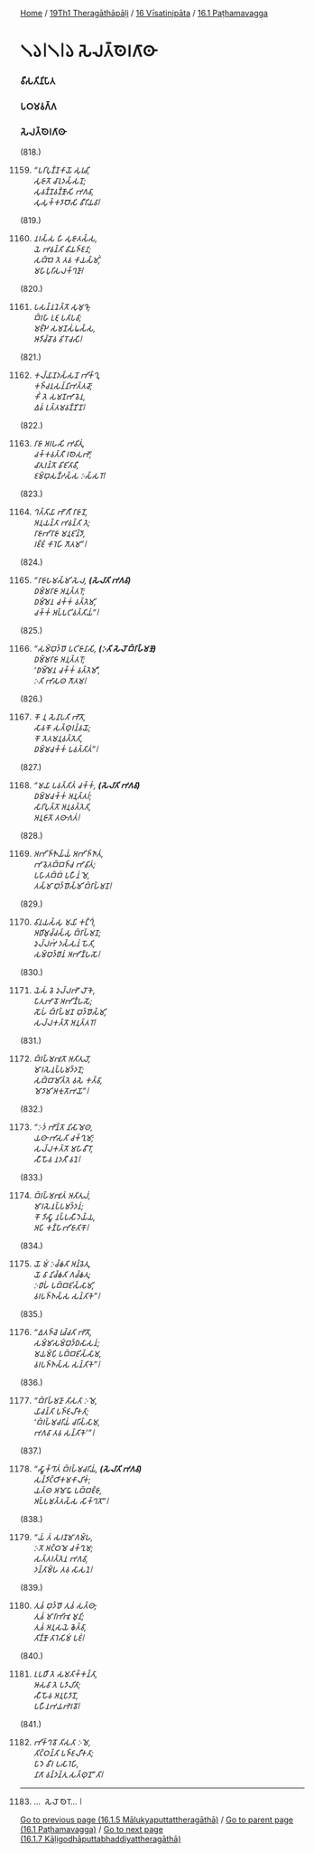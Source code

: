 
[Home](/) / [19Th1 Theragāthāpāḷi](/tipitaka/19Th1.md) / [16 Vīsatinipāta](/tipitaka/19Th1/16.md) / [16.1 Paṭhamavagga](/tipitaka/19Th1/16/16.1.md)

# 𑁧𑁬𑁇𑁧𑁇𑁬 𑀲𑁂𑀮𑀢𑁆𑀣𑁂𑀭𑀕𑀸𑀣𑀸

### 𑀯𑀻𑀲𑀢𑀺𑀦𑀺𑀧𑀸𑀢

### 𑀧𑀞𑀫𑀯𑀕𑁆𑀕

### 𑀲𑁂𑀮𑀢𑁆𑀣𑁂𑀭𑀕𑀸𑀣𑀸

(818.)

1159. _“𑀧𑀭𑀺𑀧𑀼𑀡𑁆𑀡𑀓𑀸𑀬𑁄 𑀲𑀼𑀭𑀼𑀘𑀺,_  
_𑀲𑀼𑀚𑀸𑀢𑁄 𑀘𑀸𑀭𑀼𑀤𑀲𑁆𑀲𑀦𑁄;_  
_𑀲𑀼𑀯𑀡𑁆𑀡𑀯𑀡𑁆𑀡𑁄𑀲𑀺 𑀪𑀕𑀯𑀸,_  
_𑀲𑀼𑀲𑀼𑀓𑁆𑀓𑀤𑀸𑀞𑁄𑀲𑀺 𑀯𑀻𑀭𑀺𑀬𑀯𑀸𑁇_  


(819.)

1160. _𑀦𑀭𑀲𑁆𑀲 𑀳𑀺 𑀲𑀼𑀚𑀸𑀢𑀲𑁆𑀲,_  
_𑀬𑁂 𑀪𑀯𑀦𑁆𑀢𑀺 𑀯𑀺𑀬𑀜𑁆𑀚𑀦𑀸;_  
_𑀲𑀩𑁆𑀩𑁂 𑀢𑁂 𑀢𑀯 𑀓𑀸𑀬𑀲𑁆𑀫𑀺𑀁,_  
_𑀫𑀳𑀸𑀧𑀼𑀭𑀺𑀲𑀮𑀓𑁆𑀔𑀡𑀸𑁇_  


(820.)

1161. _𑀧𑀲𑀦𑁆𑀦𑀦𑁂𑀢𑁆𑀢𑁄 𑀲𑀼𑀫𑀼𑀔𑁄,_  
_𑀩𑁆𑀭𑀳𑀸 𑀉𑀚𑀼 𑀧𑀢𑀸𑀧𑀯𑀸;_  
_𑀫𑀚𑁆𑀛𑁂 𑀲𑀫𑀡𑀲𑀁𑀖𑀲𑁆𑀲,_  
_𑀆𑀤𑀺𑀘𑁆𑀘𑁄𑀯 𑀯𑀺𑀭𑁄𑀘𑀲𑀺𑁇_  


(821.)

1162. _𑀓𑀮𑁆𑀬𑀸𑀡𑀤𑀲𑁆𑀲𑀦𑁄 𑀪𑀺𑀓𑁆𑀔𑀼,_  
_𑀓𑀜𑁆𑀘𑀦𑀲𑀦𑁆𑀦𑀺𑀪𑀢𑁆𑀢𑀘𑁄;_  
_𑀓𑀺𑀁 𑀢𑁂 𑀲𑀫𑀡𑀪𑀸𑀯𑁂𑀦,_  
_𑀏𑀯𑀁 𑀉𑀢𑁆𑀢𑀫𑀯𑀡𑁆𑀡𑀺𑀦𑁄𑁇_  


(822.)

1163. _𑀭𑀸𑀚𑀸 𑀅𑀭𑀳𑀲𑀺 𑀪𑀯𑀺𑀢𑀼𑀁,_  
_𑀘𑀓𑁆𑀓𑀯𑀢𑁆𑀢𑀻 𑀭𑀣𑁂𑀲𑀪𑁄;_  
_𑀘𑀸𑀢𑀼𑀭𑀦𑁆𑀢𑁄 𑀯𑀺𑀚𑀺𑀢𑀸𑀯𑀻,_  
_𑀚𑀫𑁆𑀩𑀼𑀲𑀡𑁆𑀟𑀲𑁆𑀲 𑀇𑀲𑁆𑀲𑀭𑁄𑁇_  


(823.)

1164. _𑀔𑀢𑁆𑀢𑀺𑀬𑀸 𑀪𑁄𑀕𑀻 𑀭𑀸𑀚𑀸𑀦𑁄,_  
_𑀅𑀦𑀼𑀬𑀦𑁆𑀢𑀸 𑀪𑀯𑀦𑁆𑀢𑀺 𑀢𑁂;_  
_𑀭𑀸𑀚𑀸𑀪𑀺𑀭𑀸𑀚𑀸 𑀫𑀦𑀼𑀚𑀺𑀦𑁆𑀤𑁄,_  
_𑀭𑀚𑁆𑀚𑀁 𑀓𑀸𑀭𑁂𑀳𑀺 𑀕𑁄𑀢𑀫”𑁇_  


(824.)

1165. _“𑀭𑀸𑀚𑀸𑀳𑀫𑀲𑁆𑀫𑀺 𑀲𑁂𑀮, __(𑀲𑁂𑀮𑀸𑀢𑀺 𑀪𑀕𑀯𑀸)___  
_𑀥𑀫𑁆𑀫𑀭𑀸𑀚𑀸 𑀅𑀦𑀼𑀢𑁆𑀢𑀭𑁄;_  
_𑀥𑀫𑁆𑀫𑁂𑀦 𑀘𑀓𑁆𑀓𑀁 𑀯𑀢𑁆𑀢𑁂𑀫𑀺,_  
_𑀘𑀓𑁆𑀓𑀁 𑀅𑀧𑁆𑀧𑀝𑀺𑀯𑀢𑁆𑀢𑀺𑀬𑀁”𑁇_  


(825.)

1166. _“𑀲𑀫𑁆𑀩𑀼𑀤𑁆𑀥𑁄 𑀧𑀝𑀺𑀚𑀸𑀦𑀸𑀲𑀺, __(𑀇𑀢𑀺 𑀲𑁂𑀮𑁄 𑀩𑁆𑀭𑀸𑀳𑁆𑀫𑀡𑁄)___  
_𑀥𑀫𑁆𑀫𑀭𑀸𑀚𑀸 𑀅𑀦𑀼𑀢𑁆𑀢𑀭𑁄;_  
_‘𑀥𑀫𑁆𑀫𑁂𑀦 𑀘𑀓𑁆𑀓𑀁 𑀯𑀢𑁆𑀢𑁂𑀫𑀺’,_  
_𑀇𑀢𑀺 𑀪𑀸𑀲𑀣 𑀕𑁄𑀢𑀫𑁇_  


(826.)

1167. _𑀓𑁄 𑀦𑀼 𑀲𑁂𑀦𑀸𑀧𑀢𑀺 𑀪𑁄𑀢𑁄,_  
_𑀲𑀸𑀯𑀓𑁄 𑀲𑀢𑁆𑀣𑀼𑀭𑀦𑁆𑀯𑀬𑁄;_  
_𑀓𑁄 𑀢𑁂𑀢𑀫𑀦𑀼𑀯𑀢𑁆𑀢𑁂𑀢𑀺,_  
_𑀥𑀫𑁆𑀫𑀘𑀓𑁆𑀓𑀁 𑀧𑀯𑀢𑁆𑀢𑀺𑀢𑀁”𑁇_  


(827.)

1168. _“𑀫𑀬𑀸 𑀧𑀯𑀢𑁆𑀢𑀺𑀢𑀁 𑀘𑀓𑁆𑀓𑀁, __(𑀲𑁂𑀮𑀸𑀢𑀺 𑀪𑀕𑀯𑀸)___  
_𑀥𑀫𑁆𑀫𑀘𑀓𑁆𑀓𑀁 𑀅𑀦𑀼𑀢𑁆𑀢𑀭𑀁;_  
_𑀲𑀸𑀭𑀺𑀧𑀼𑀢𑁆𑀢𑁄 𑀅𑀦𑀼𑀯𑀢𑁆𑀢𑁂𑀢𑀺,_  
_𑀅𑀦𑀼𑀚𑀸𑀢𑁄 𑀢𑀣𑀸𑀕𑀢𑀁𑁇_  


(828.)

1169. _𑀅𑀪𑀺𑀜𑁆𑀜𑁂𑀬𑁆𑀬𑀁 𑀅𑀪𑀺𑀜𑁆𑀜𑀸𑀢𑀁,_  
_𑀪𑀸𑀯𑁂𑀢𑀩𑁆𑀩𑀜𑁆𑀘 𑀪𑀸𑀯𑀺𑀢𑀁;_  
_𑀧𑀳𑀸𑀢𑀩𑁆𑀩𑀁 𑀧𑀳𑀻𑀦𑀁 𑀫𑁂,_  
_𑀢𑀲𑁆𑀫𑀸 𑀩𑀼𑀤𑁆𑀥𑁄𑀲𑁆𑀫𑀺 𑀩𑁆𑀭𑀸𑀳𑁆𑀫𑀡𑁇_  


(829.)

1170. _𑀯𑀺𑀦𑀬𑀲𑁆𑀲𑀼 𑀫𑀬𑀺 𑀓𑀗𑁆𑀔𑀁,_  
_𑀅𑀥𑀺𑀫𑀼𑀘𑁆𑀘𑀲𑁆𑀲𑀼 𑀩𑁆𑀭𑀸𑀳𑁆𑀫𑀡;_  
_𑀤𑀼𑀮𑁆𑀮𑀪𑀁 𑀤𑀲𑁆𑀲𑀦𑀁 𑀳𑁄𑀢𑀺,_  
_𑀲𑀫𑁆𑀩𑀼𑀤𑁆𑀥𑀸𑀦𑀁 𑀅𑀪𑀺𑀡𑁆𑀳𑀲𑁄𑁇_  


(830.)

1171. _𑀬𑁂𑀲𑀁 𑀯𑁂 𑀤𑀼𑀮𑁆𑀮𑀪𑁄 𑀮𑁄𑀓𑁂,_  
_𑀧𑀸𑀢𑀼𑀪𑀸𑀯𑁄 𑀅𑀪𑀺𑀡𑁆𑀳𑀲𑁄;_  
_𑀲𑁄𑀳𑀁 𑀩𑁆𑀭𑀸𑀳𑁆𑀫𑀡 𑀩𑀼𑀤𑁆𑀥𑁄𑀲𑁆𑀫𑀺,_  
_𑀲𑀮𑁆𑀮𑀓𑀢𑁆𑀢𑁄 𑀅𑀦𑀼𑀢𑁆𑀢𑀭𑁄𑁇_  


(831.)

1172. _𑀩𑁆𑀭𑀳𑁆𑀫𑀪𑀽𑀢𑁄 𑀅𑀢𑀺𑀢𑀼𑀮𑁄,_  
_𑀫𑀸𑀭𑀲𑁂𑀦𑀧𑁆𑀧𑀫𑀤𑁆𑀤𑀦𑁄;_  
_𑀲𑀩𑁆𑀩𑀸𑀫𑀺𑀢𑁆𑀢𑁂 𑀯𑀲𑁂 𑀓𑀢𑁆𑀯𑀸,_  
_𑀫𑁄𑀤𑀸𑀫𑀺 𑀅𑀓𑀼𑀢𑁄𑀪𑀬𑁄”𑁇_  


(832.)

1173. _“𑀇𑀤𑀁 𑀪𑁄𑀦𑁆𑀢𑁄 𑀦𑀺𑀲𑀸𑀫𑁂𑀣,_  
_𑀬𑀣𑀸 𑀪𑀸𑀲𑀢𑀺 𑀘𑀓𑁆𑀔𑀼𑀫𑀸;_  
_𑀲𑀮𑁆𑀮𑀓𑀢𑁆𑀢𑁄 𑀫𑀳𑀸𑀯𑀻𑀭𑁄,_  
_𑀲𑀻𑀳𑁄𑀯 𑀦𑀤𑀢𑀻 𑀯𑀦𑁂𑁇_  


(833.)

1174. _𑀩𑁆𑀭𑀳𑁆𑀫𑀪𑀽𑀢𑀁 𑀅𑀢𑀺𑀢𑀼𑀮𑀁,_  
_𑀫𑀸𑀭𑀲𑁂𑀦𑀧𑁆𑀧𑀫𑀤𑁆𑀤𑀦𑀁;_  
_𑀓𑁄 𑀤𑀺𑀲𑁆𑀯𑀸 𑀦𑀧𑁆𑀧𑀲𑀻𑀤𑁂𑀬𑁆𑀬,_  
_𑀅𑀧𑀺 𑀓𑀡𑁆𑀳𑀸𑀪𑀺𑀚𑀸𑀢𑀺𑀓𑁄𑁇_  


(834.)

1175. _𑀬𑁄 𑀫𑀁 𑀇𑀘𑁆𑀙𑀢𑀺 𑀅𑀦𑁆𑀯𑁂𑀢𑀼,_  
_𑀬𑁄 𑀯𑀸 𑀦𑀺𑀘𑁆𑀙𑀢𑀺 𑀕𑀘𑁆𑀙𑀢𑀼;_  
_𑀇𑀥𑀸𑀳𑀁 𑀧𑀩𑁆𑀩𑀚𑀺𑀲𑁆𑀲𑀸𑀫𑀺,_  
_𑀯𑀭𑀧𑀜𑁆𑀜𑀲𑁆𑀲 𑀲𑀦𑁆𑀢𑀺𑀓𑁂”𑁇_  


(835.)

1176. _“𑀏𑀢𑀜𑁆𑀘𑁂 𑀭𑀼𑀘𑁆𑀘𑀢𑀺 𑀪𑁄𑀢𑁄,_  
_𑀲𑀫𑁆𑀫𑀸𑀲𑀫𑁆𑀩𑀼𑀤𑁆𑀥𑀲𑀸𑀲𑀦𑀁;_  
_𑀫𑀬𑀫𑁆𑀧𑀺 𑀧𑀩𑁆𑀩𑀚𑀺𑀲𑁆𑀲𑀸𑀫,_  
_𑀯𑀭𑀧𑀜𑁆𑀜𑀲𑁆𑀲 𑀲𑀦𑁆𑀢𑀺𑀓𑁂”𑁇_  


(836.)

1177. _“𑀩𑁆𑀭𑀸𑀳𑁆𑀫𑀡𑀸 𑀢𑀺𑀲𑀢𑀸 𑀇𑀫𑁂,_  
_𑀬𑀸𑀘𑀦𑁆𑀢𑀺 𑀧𑀜𑁆𑀚𑀮𑀻𑀓𑀢𑀸;_  
_‘𑀩𑁆𑀭𑀳𑁆𑀫𑀘𑀭𑀺𑀬𑀁 𑀘𑀭𑀺𑀲𑁆𑀲𑀸𑀫,_  
_𑀪𑀕𑀯𑀸 𑀢𑀯 𑀲𑀦𑁆𑀢𑀺𑀓𑁂’”𑁇_  


(837.)

1178. _“𑀲𑁆𑀯𑀸𑀓𑁆𑀔𑀸𑀢𑀁 𑀩𑁆𑀭𑀳𑁆𑀫𑀘𑀭𑀺𑀬𑀁, __(𑀲𑁂𑀮𑀸𑀢𑀺 𑀪𑀕𑀯𑀸)___  
_𑀲𑀦𑁆𑀤𑀺𑀝𑁆𑀞𑀺𑀓𑀫𑀓𑀸𑀮𑀺𑀓𑀁;_  
_𑀬𑀢𑁆𑀣 𑀅𑀫𑁄𑀖𑀸 𑀧𑀩𑁆𑀩𑀚𑁆𑀚𑀸,_  
_𑀅𑀧𑁆𑀧𑀫𑀢𑁆𑀢𑀲𑁆𑀲 𑀲𑀺𑀓𑁆𑀔𑀢𑁄”𑁇_  


(838.)

1179. _“𑀬𑀁 𑀢𑀁 𑀲𑀭𑀡𑀫𑀸𑀕𑀫𑁆𑀳,_  
_𑀇𑀢𑁄 𑀅𑀝𑁆𑀞𑀫𑁂 𑀘𑀓𑁆𑀔𑀼𑀫;_  
_𑀲𑀢𑁆𑀢𑀭𑀢𑁆𑀢𑁂𑀦 𑀪𑀕𑀯𑀸,_  
_𑀤𑀦𑁆𑀢𑀸𑀫𑁆𑀳 𑀢𑀯 𑀲𑀸𑀲𑀦𑁂𑁇_  


(839.)

1180. _𑀢𑀼𑀯𑀁 𑀩𑀼𑀤𑁆𑀥𑁄 𑀢𑀼𑀯𑀁 𑀲𑀢𑁆𑀣𑀸,_  
_𑀢𑀼𑀯𑀁 𑀫𑀸𑀭𑀸𑀪𑀺𑀪𑀽 𑀫𑀼𑀦𑀺;_  
_𑀢𑀼𑀯𑀁 𑀅𑀦𑀼𑀲𑀬𑁂 𑀙𑁂𑀢𑁆𑀯𑀸,_  
_𑀢𑀺𑀡𑁆𑀡𑁄 𑀢𑀸𑀭𑁂𑀲𑀺𑀫𑀁 𑀧𑀚𑀁𑁇_  


(840.)

1181. _𑀉𑀧𑀥𑀻 𑀢𑁂 𑀲𑀫𑀢𑀺𑀓𑁆𑀓𑀦𑁆𑀢𑀸,_  
_𑀆𑀲𑀯𑀸 𑀢𑁂 𑀧𑀤𑀸𑀮𑀺𑀢𑀸;_  
_𑀲𑀻𑀳𑁄𑀯 𑀅𑀦𑀼𑀧𑀸𑀤𑀸𑀦𑁄,_  
_𑀧𑀳𑀻𑀦𑀪𑀬𑀪𑁂𑀭𑀯𑁄𑁇_  


(841.)

1182. _𑀪𑀺𑀓𑁆𑀔𑀯𑁄 𑀢𑀺𑀲𑀢𑀸 𑀇𑀫𑁂,_  
_𑀢𑀺𑀝𑁆𑀞𑀦𑁆𑀢𑀺 𑀧𑀜𑁆𑀚𑀮𑀻𑀓𑀢𑀸;_  
_𑀧𑀸𑀤𑁂 𑀯𑀻𑀭 𑀧𑀲𑀸𑀭𑁂𑀳𑀺,_  
_𑀦𑀸𑀕𑀸 𑀯𑀦𑁆𑀤𑀦𑁆𑀢𑀼 𑀲𑀢𑁆𑀣𑀼𑀦𑁄”𑀢𑀺𑁇_  


---

1183. …  𑀲𑁂𑀮𑁄 𑀣𑁂𑀭𑁄… 𑁇



[Go to previous page (16.1.5 Mālukyaputtattheragāthā)](/tipitaka/19Th1/16/16.1/16.1.5.md) / [Go to parent page (16.1 Paṭhamavagga)](/tipitaka/19Th1/16/16.1.md) / [Go to next page (16.1.7 Kāḷigodhāputtabhaddiyattheragāthā)](/tipitaka/19Th1/16/16.1/16.1.7.md)


